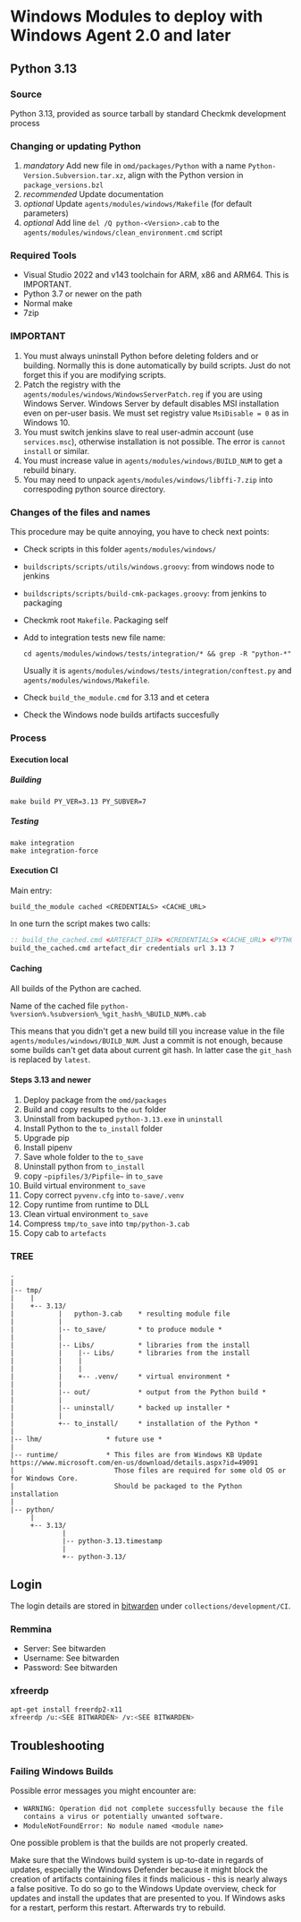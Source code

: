 # Windows Modules to deploy with Windows Agent 2.0 and later

## Python 3.13

### Source

Python 3.13, provided as source tarball by standard Checkmk development process

### Changing or updating Python

1. _mandatory_   Add new file in `omd/packages/Python` with a name `Python-Version.Subversion.tar.xz`, align with the Python version in `package_versions.bzl`
2. _recommended_ Update documentation
3. _optional_    Update `agents/modules/windows/Makefile` (for default parameters)
4. _optional_    Add line `del /Q python-<Version>.cab` to the `agents/modules/windows/clean_environment.cmd` script

### Required Tools

- Visual Studio 2022 and v143 toolchain for ARM, x86 and ARM64. This is IMPORTANT.
- Python 3.7 or newer on the path
- Normal make
- 7zip

### IMPORTANT

1. You must always uninstall Python before deleting folders and or building.
Normally this is done automatically by build scripts. Just do not forget this
if you are modifying scripts.
2. Patch the registry with the `agents/modules/windows/WindowsServerPatch.reg` if you are using Windows Server.
Windows Server by default disables MSI installation even on per-user basis.
We must set registry value `MsiDisable = 0` as in Windows 10.
3. You must switch jenkins slave to real user-admin account (use `services.msc`), otherwise
installation is not possible. The error is `cannot install` or similar.
4. You must increase value in `agents/modules/windows/BUILD_NUM` to get a rebuild binary.
5. You may need to unpack `agents/modules/windows/libffi-7.zip` into correspoding python source directory.

### Changes of the files and names

This procedure may be quite annoying, you have to check next points:

- Check scripts in this folder `agents/modules/windows/`
- `buildscripts/scripts/utils/windows.groovy`: from windows node to jenkins
- `buildscripts/scripts/build-cmk-packages.groovy`: from jenkins to packaging
- Checkmk root `Makefile`. Packaging self
- Add to integration tests new file name:

   `cd agents/modules/windows/tests/integration/* && grep -R "python-*"`

   Usually it is `agents/modules/windows/tests/integration/conftest.py` and `agents/modules/windows/Makefile`.

- Check `build_the_module.cmd` for 3.13 and et cetera
- Check the Windows node builds artifacts succesfully

### Process

#### Execution local

##### Building

```
make build PY_VER=3.13 PY_SUBVER=7
```

##### Testing

```
make integration
make integration-force
```

#### Execution CI

Main entry:

```
build_the_module cached <CREDENTIALS> <CACHE_URL>
```

In one turn the script makes two calls:

```bat
:: build_the_cached.cmd <ARTEFACT_DIR> <CREDENTIALS> <CACHE_URL> <PYTHON_VERSION> <PYTHON_SUBVERSION>
build_the_cached.cmd artefact_dir credentials url 3.13 7
```

#### Caching

All builds of the Python are cached.

Name of the cached file `python-%version%.%subversion%_%git_hash%_%BUILD_NUM%.cab`

This means that you didn't get a new build till you increase value in the file `agents/modules/windows/BUILD_NUM`.
Just a commit is not enough, because some builds can't get data about current git hash.
In latter case the `git_hash` is replaced by `latest`.

#### Steps 3.13 and newer

1. Deploy package from the `omd/packages`
2. Build and copy results to the `out` folder
3. Uninstall from backuped `python-3.13.exe` in `uninstall`
4. Install Python to the `to_install` folder
5. Upgrade pip
6. Install pipenv
7. Save whole folder to the `to_save`
8. Uninstall python from `to_install`
9. copy `~pipfiles/3/Pipfile~` in `to_save`
10. Build virtual environment `to_save`
11. Copy correct `pyvenv.cfg` into `to-save/.venv`
12. Copy runtime from runtime to DLL
13. Clean virtual environment `to_save`
14. Compress `tmp/to_save` into `tmp/python-3.cab`
15. Copy cab to `artefacts`

### TREE

```
.
|
|-- tmp/
|    |
|    +-- 3.13/
|           |   python-3.cab    * resulting module file
|           |
|           |-- to_save/		* to produce module *
|           |
|           |-- Libs/           * libraries from the install
|           |    |-- Libs/      * libraries from the install
|           |    |
|           |    |
|           |    +-- .venv/	    * virtual environment *
|           |
|           |-- out/		    * output from the Python build *
|           |
|           |-- uninstall/	    * backed up installer *
|           |
|           +-- to_install/	    * installation of the Python *
|
|-- lhm/                * future use *
|
|-- runtime/            * This files are from Windows KB Update https://www.microsoft.com/en-us/download/details.aspx?id=49091
|                         Those files are required for some old OS or for Windows Core.
|                         Should be packaged to the Python installation
|
|-- python/
     |
     +-- 3.13/
             |
             |-- python-3.13.timestamp
             |
             +-- python-3.13/
```

## Login

The login details are stored in [bitwarden](passwords.lan.checkmk.net) under `collections/development/CI`.

### Remmina

- Server: See bitwarden
- Username: See bitwarden
- Password: See bitwarden

### xfreerdp

```bash
apt-get install freerdp2-x11
xfreerdp /u:<SEE BITWARDEN> /v:<SEE BITWARDEN>
```

## Troubleshooting

### Failing Windows Builds

Possible error messages you might encounter are:
- `WARNING: Operation did not complete successfully because the file contains a virus or potentially unwanted software.`
- `ModuleNotFoundError: No module named <module name>`

One possible problem is that the builds are not properly created.

Make sure that the Windows build system is up-to-date in regards of updates, especially the Windows Defender because it
might block the creation of artifacts containing files it finds malicious - this is nearly always a false positive.
To do so go to the Windows Update overview, check for updates and install the updates that are presented to you.
If Windows asks for a restart, perform this restart. Afterwards try to rebuild.
